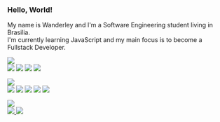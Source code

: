 <h3>
  Hello, World!
</h3>

<p>
  My name is Wanderley and I'm a Software Engineering student living in Brasilia.<br>
  I'm currently learning JavaScript and my main focus is to become a Fullstack Developer.
</p>

<p>
  <img src="https://img.shields.io/badge/-code:-24292e?style=flat"/><br>
  <img src="https://img.shields.io/badge/-html-24292e?style=flat&logo=html5&logoColor=ff967f"/>
  <img src="https://img.shields.io/badge/-css-24292e?style=flat&logo=css3&logoColor=7fd2ff"/>
  <img src="https://img.shields.io/badge/-javascript-24292e?style=flat&logo=javascript&logoColor=fff07f"/>
  <img src="https://img.shields.io/badge/-bootstrap-24292e?style=flat&logo=bootstrap&logoColor=b07fff"/>
</p>

<p>
  <img src="https://img.shields.io/badge/-tools:-24292e?style=flat"/><br>
  <img src="https://img.shields.io/badge/-vscode-24292e?style=flat&logo=visual+studio+code&logoColor=7fd2ff"/>
  <img src="https://img.shields.io/badge/-git-24292e?style=flat&logo=git&logoColor=ff967f"/>
  <img src="https://img.shields.io/badge/-github-24292e?style=flat&logo=github&logoColor=fff"/>
  <img src="https://img.shields.io/badge/-figma-24292e?style=flat&logo=figma&logoColor=ff967f"/>
  <img src="https://img.shields.io/badge/-photoshop-24292e?style=flat&logo=adobe+photoshop&logoColor=7fd2ff"/>
</p>

<p>
  <img src="https://img.shields.io/badge/-contact:-24292e?style=flat"/><br>
  <a href="https://www.linkedin.com/in/padawandr" alt="linkedin" target="_blank">
    <img src="https://img.shields.io/badge/-linkedin-0966C2?style=for-the-badge&logo=linkedin&logoColor=fff" />
  </a>
  <a href="mailto:padawandr@gmail.com" alt="email" target="_blank">
    <img src="https://img.shields.io/badge/-gmail-E34133?style=for-the-badge&logo=gmail&logoColor=fff" />
  </a>
</p>
